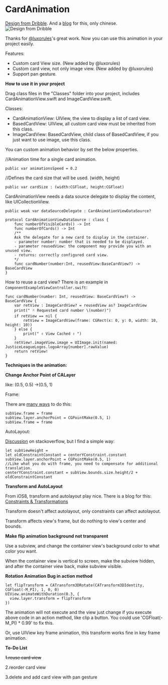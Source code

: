 # CardAnimation
[Design from Dribble](https://dribbble.com/shots/1265487-First-shot-in-Chapps-Animation). And a [blog](http://www.jianshu.com/p/286222d4edf8) for this, only chinese.
![Design from Dribble](https://d13yacurqjgara.cloudfront.net/users/32399/screenshots/1265487/attachments/173545/secret-project-animation_2x.gif)

Thanks for [@luxorules](https://github.com/luxorules/CardAnimation/tree/Component)'s great work. Now you can use this animation in your project easily.

Features:
- Custom card View size. (New added by @luxorules)
- Custom card view, not only image view. (New added by @luxorules)
- Support pan gesture.

**How to use it in your project**

Drag class files in the "Classes" folder into your project, includes CardAnimationView.swift and ImageCardView.swift.

Classes:

- CardAnimationView: UIView, the view to display a list of card view.
- BasedCardView: UIView, all custom card view must be inherited from this class. 
- ImageCardView: BasedCardView, child class of BasedCardView, if you just want to use image, use this class.

You can custom animation behavior by set the below properties.

//Animation time for a single card animation.

`public var animationsSpeed = 0.2`
    
//Defines the card size that will be used. (width, height)

`public var cardSize : (width:CGFloat, height:CGFloat)` 

CardAnimationView needs a data source delegate to display the content, like UICollectionView.

`public weak var dataSourceDelegate : CardAnimationViewDataSource?`

    protocol CardAnimationViewDataSource : class {
        func numberOfVisibleCards() -> Int
        func numberOfCards() -> Int
        /**
        Ask the delegate for a new card to display in the container.
        - parameter number: number that is needed to be displayed.
        - parameter reusedView: the component may provide you with an unused view.
        - returns: correctly configured card view.
        */
        func cardNumber(number:Int, reusedView:BaseCardView?) -> BaseCardView
    }

How to reuse a card view? There is an example in `ComponentExampleViewController.swift`:

    func cardNumber(number: Int, reusedView: BaseCardView?) -> BaseCardView {
        var retView : ImageCardView? = reusedView as? ImageCardView
        print(" 🃏 Requested card number \(number)")
        if retView == nil {
            retView = ImageCardView(frame: CGRect(x: 0, y: 0, width: 10, height: 10))
        } else {
            print(" ✌️ View Cached ✌️ ")
        }
        retView!.imageView.image = UIImage.init(named: JusticeLeagueLogos.logoArray[number].rawValue)
        return retView!
    }

**Techniques in the animation:** 

**Change Anchor Point of CALayer**

like: (0.5, 0.5) ->(0.5, 1)

Frame:

There are [many ways](http://stackoverflow.com/questions/1968017/changing-my-calayers-anchorpoint-moves-the-view) to do this:

    subView.frame = frame
    subView.layer.anchorPoint = CGPointMake(0.5, 1)
    subView.frame = frame

AutoLayout:

[Discussion](http://stackoverflow.com/questions/12943107/how-do-i-adjust-the-anchor-point-of-a-calayer-when-auto-layout-is-being-used/14105757#14105757) on stackoverflow, but I find a simple way:

    let subViewHeight = 
    let oldConstraintConstant = centerYConstraint.constant
    subView.layer.anchorPoint = CGPointMake(0.5, 1)
    //Like what you do with frame, you need to compensate for additional translation.
    centerYConstraint.constant = subView.bounds.size.height/2 + oldConstraintConstant
    
**Transform and AutoLayout**

From iOS8, transform and autolayout play nice. There is a blog for this: [Constraints & Transformations](http://revealapp.com/blog/constraints-and-transforms.html)

Transform doesn't affect autolayout, only constraints can affect autolayout.

Transform affects view's frame, but do nothing to view's center and bounds.

**Make flip animation background not transparent**

Use a subview, and change the container view's background color to what color you want.

When the container view is vertical to screen, make the subview hidden, and after the container view back, make subview visible.

**Rotation Animation Bug in action method**

    let flipTransform = CATransform3DRotate(CATransform3DIdentity, CGFloat(-M_PI), 1, 0, 0)
    UIView.animateWithDuration(0.3, {
      view.layer.transform = flipTransform
    })
    
The animation will not execute and the view just change if you execute above code in an action method, like clip a button.
You could use 'CGFloat(-M_PI) * 0.99' to fix this.

Or, use UIView key frame animation, this transform works fine in key frame animation.

**To-Do List**

~~1.reuse card view~~

2.reorder card view

3.delete and add card view with pan gesture
